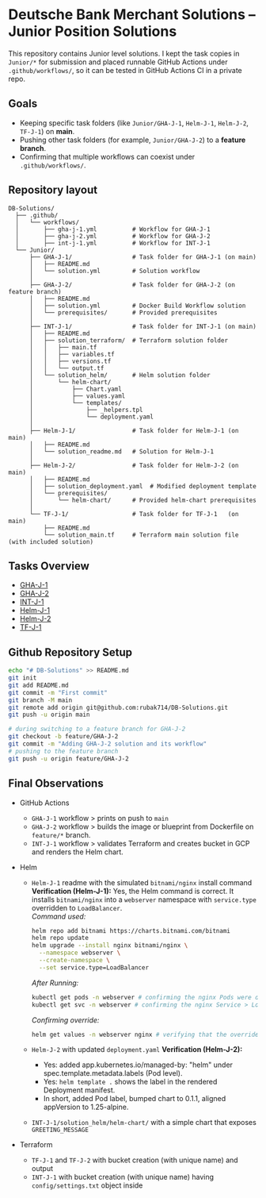 # Deutsche Bank Merchant Solutions – Junior Position Solutions 

This repository contains Junior level solutions. I kept the task copies in `Junior/*` for submission and placed runnable GitHub Actions under `.github/workflows/`, so it can be tested in GitHub Actions CI in a private repo.

## Goals

* Keeping specific task folders (like `Junior/GHA-J-1`, `Helm-J-1`, `Helm-J-2`, `TF-J-1`) on **main**.
* Pushing other task folders (for example, `Junior/GHA-J-2`) to a **feature branch**.
* Confirming that multiple workflows can coexist under `.github/workflows/`.

## Repository layout

```
DB-Solutions/
  ├── .github/
  │   └── workflows/
  │       ├── gha-j-1.yml          # Workflow for GHA-J-1 
  │       ├── gha-j-2.yml          # Workflow for GHA-J-2 
  │       ├── int-j-1.yml          # Workflow for INT-J-1 
  └── Junior/
      ├── GHA-J-1/                 # Task folder for GHA-J-1 (on main)
      │   ├── README.md            
      │   └── solution.yml         # Solution workflow
      │
      ├── GHA-J-2/                 # Task folder for GHA-J-2 (on feature branch)
      │   ├── README.md            
      │   ├── solution.yml         # Docker Build Workflow solution
      │   └── prerequisites/       # Provided prerequisites
      │
      ├── INT-J-1/                 # Task folder for INT-J-1 (on main)
      │   ├── README.md
      │   ├── solution_terraform/  # Terraform solution folder
      │   │   ├── main.tf
      │   │   ├── variables.tf
      │   │   ├── versions.tf
      │   │   └── output.tf
      │   └── solution_helm/       # Helm solution folder
      │       └── helm-chart/
      │           ├── Chart.yaml
      │           ├── values.yaml
      │           └── templates/
      │               ├── _helpers.tpl
      │               └── deployment.yaml
      │
      ├── Helm-J-1/                # Task folder for Helm-J-1 (on main)
      │   ├── README.md
      │   └── solution_readme.md   # Solution for Helm-J-1
      │
      ├── Helm-J-2/                # Task folder for Helm-J-2 (on main)
      │   ├── README.md
      │   ├── solution_deployment.yaml  # Modified deployment template
      │   └── prerequisites/
      │       └── helm-chart/      # Provided helm-chart prerequisites
      │
      └── TF-J-1/                  # Task folder for TF-J-1   (on main)
          ├── README.md
          └── solution_main.tf     # Terraform main solution file (with included solution)
```
## Tasks Overview

- [GHA-J-1](Junior/GHA-J-1/README.md)
- [GHA-J-2](https://github.com/rubak714/DB-Solutions/blob/feature/GHA-J-2/Junior/GHA-J-2/README.md)
- [INT-J-1](Junior/INT-J-1/README.md)
- [Helm-J-1](Junior/Helm-J-1/README.md)
- [Helm-J-2](Junior/Helm-J-2/README.md)
- [TF-J-1](Junior/TF-J-1/README.md)

## Github Repository Setup
```bash
echo "# DB-Solutions" >> README.md
git init
git add README.md
git commit -m "First commit" 
git branch -M main
git remote add origin git@github.com:rubak714/DB-Solutions.git
git push -u origin main

# during switching to a feature branch for GHA-J-2
git checkout -b feature/GHA-J-2
git commit -m "Adding GHA-J-2 solution and its workflow"
# pushing to the feature branch
git push -u origin feature/GHA-J-2
```

## Final Observations
- GitHub Actions
  - `GHA-J-1` workflow > prints on push to `main`
  - `GHA-J-2` workflow > builds the image or blueprint from Dockerfile on `feature/*` branch.
  - `INT-J-1` workflow > validates Terraform and creates bucket in GCP and renders the Helm chart.
- Helm
  - `Helm-J-1` readme with the simulated `bitnami/nginx` install command  
    **Verification (Helm-J-1):** Yes, the Helm command is correct. It installs `bitnami/nginx` into a `webserver` namespace with `service.type` overridden to `LoadBalancer`.  
    *Command used:*
    ```bash
    helm repo add bitnami https://charts.bitnami.com/bitnami
    helm repo update
    helm upgrade --install nginx bitnami/nginx \
      --namespace webserver \
      --create-namespace \
      --set service.type=LoadBalancer
    ```
    *After Running:*
    ```bash
    kubectl get pods -n webserver # confirming the nginx Pods were deployed and are in a running state
    kubectl get svc -n webserver # confirming the nginx Service > LoadBalancer was created

    ```
    *Confirming override:*
    ```bash
    helm get values -n webserver nginx # verifying that the override (service.type=LoadBalancer) was applied
    ```

  - `Helm-J-2` with updated `deployment.yaml` 
  **Verification (Helm-J-2):**
    - Yes: added app.kubernetes.io/managed-by: "helm" under spec.template.metadata.labels (Pod level).
    - Yes: `helm template .` shows the label in the rendered Deployment manifest.
    - In short, added Pod label, bumped chart to 0.1.1, aligned appVersion to 1.25-alpine.

  - `INT-J-1/solution_helm/helm-chart/` with a simple chart that exposes `GREETING_MESSAGE`

- Terraform
  - `TF-J-1` and `TF-J-2` with bucket creation (with unique name) and output
  - `INT-J-1` with bucket creation (with unique name) having `config/settings.txt` object inside
  